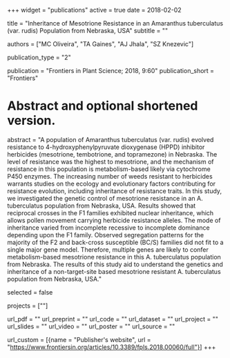 +++
widget = "publications"
active = true
date = 2018-02-02

title = "Inheritance of Mesotrione Resistance in an Amaranthus tuberculatus (var. rudis) Population from Nebraska, USA"
subtitle = ""


authors = ["MC Oliveira", "TA Gaines", "AJ Jhala", "SZ Knezevic"]


publication_type = "2"


publication = "Frontiers in Plant Science; 2018, 9:60"
publication_short = "Frontiers"

# Abstract and optional shortened version.
abstract = "A population of Amaranthus tuberculatus (var. rudis) evolved resistance to 4-hydroxyphenylpyruvate dioxygenase (HPPD) inhibitor herbicides (mesotrione, tembotrione, and topramezone) in Nebraska. The level of resistance was the highest to mesotrione, and the mechanism of resistance in this population is metabolism-based likely via cytochrome P450 enzymes. The increasing number of weeds resistant to herbicides warrants studies on the ecology and evolutionary factors contributing for resistance evolution, including inheritance of resistance traits. In this study, we investigated the genetic control of mesotrione resistance in an A. tuberculatus population from Nebraska, USA. Results showed that reciprocal crosses in the F1 families exhibited nuclear inheritance, which allows pollen movement carrying herbicide resistance alleles. The mode of inheritance varied from incomplete recessive to incomplete dominance depending upon the F1 family. Observed segregation patterns for the majority of the F2 and back-cross susceptible (BC/S) families did not fit to a single major gene model. Therefore, multiple genes are likely to confer metabolism-based mesotrione resistance in this A. tuberculatus population from Nebraska. The results of this study aid to understand the genetics and inheritance of a non-target-site based mesotrione resistant A. tuberculatus population from Nebraska, USA."


selected = false

projects = [""]


url_pdf = ""
url_preprint = ""
url_code = ""
url_dataset = ""
url_project = ""
url_slides = ""
url_video = ""
url_poster = ""
url_source = ""

url_custom = [{name = "Publisher's website", url = "https://www.frontiersin.org/articles/10.3389/fpls.2018.00060/full"}]
+++

